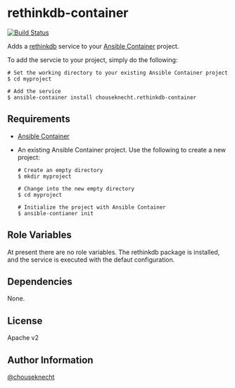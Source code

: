 # rethinkdb-container 

[![Build Status](https://travis-ci.org/chouseknecht/rethinkdb-container.svg?branch=master)](https://travis-ci.org/chouseknecht/rethinkdb-container)

Adds a [rethinkdb](https://rethinkdb.com) service to your [Ansible Container](https://github.com/ansible/ansible-container) project.

To add the servcie to your project, simply do the following:

   ```
   # Set the working directory to your existing Ansible Container project
   $ cd myproject

   # Add the service  
   $ ansible-container install chouseknecht.rethinkdb-container 
   ```

## Requirements

- [Ansible Container](https://githbu.com/ansible-container)
- An existing Ansible Container project. Use the following to create a new project: 

    ```
    # Create an empty directory
    $ mkdir myproject

    # Change into the new empty directory
    $ cd myproject
  
    # Initialize the project with Ansible Container
    $ ansible-contianer init
    ```

## Role Variables

At present there are no role variables. The rethinkdb package is installed, and the service is executed with the defaut configuration.


## Dependencies

None.


## License

Apache v2

## Author Information

[@chouseknecht](https://github.com/chouseknecht)
